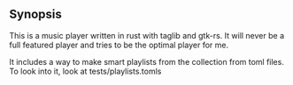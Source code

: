 ## Synopsis

This is a music player written in rust with taglib and gtk-rs. It will never be a full featured player and tries to be the optimal player for me.

It includes a way to make smart playlists from the collection from toml files. To look into it, look at tests/playlists.tomls